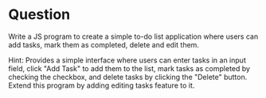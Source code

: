 # Question
Write a JS program to create a simple to-do list application where users can add tasks, mark them as completed, delete and edit them.


Hint: Provides a simple interface where users can enter tasks in an input field, click "Add Task" to add them to the list, mark tasks as completed by checking the checkbox, and delete tasks by clicking the "Delete" button. Extend this program by adding editing tasks feature to it.
